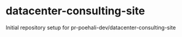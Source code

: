 # datacenter-consulting-site

Initial repository setup for pr-poehali-dev/datacenter-consulting-site
